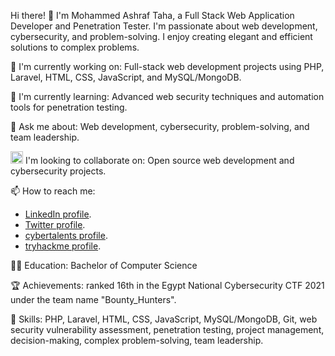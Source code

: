 Hi there! 👋
I'm Mohammed Ashraf Taha, a Full Stack Web Application Developer and Penetration Tester. I'm passionate about web development, cybersecurity, and problem-solving. I enjoy creating elegant and efficient solutions to complex problems.

🔭 I'm currently working on: Full-stack web development projects using PHP, Laravel, HTML, CSS, JavaScript, and MySQL/MongoDB.

🌱 I'm currently learning: Advanced web security techniques and automation tools for penetration testing.

💬 Ask me about: Web development, cybersecurity, problem-solving, and team leadership.

<img src="https://github.githubassets.com/images/icons/emoji/octocat.png" width="20px" height="20px"/> I'm looking to collaborate on: Open source web development and cybersecurity projects.

📫 How to reach me:  
- [LinkedIn profile](https://www.linkedin.com/in/0x13v/).
- [Twitter profile](https://twitter.com/0x13v).
- [cybertalents profile](https://cybertalents.com/members/0x13v/profile).
- [tryhackme profile](https://tryhackme.com/p/M0x1101).

🧑‍🎓 Education: Bachelor of Computer Science

🏆 Achievements: ranked 16th in the Egypt National Cybersecurity CTF 2021 under the team name "Bounty_Hunters".

🚀 Skills: PHP, Laravel, HTML, CSS, JavaScript, MySQL/MongoDB, Git, web security vulnerability assessment, penetration testing, project management, decision-making, complex problem-solving, team leadership.




<!--
**0x13v/0x13v** is a ✨ _special_ ✨ repository because its `README.md` (this file) appears on your GitHub profile.

Here are some ideas to get you started:

- 🔭 I’m currently working on ...
- 🌱 I’m currently learning ...
- 👯 I’m looking to collaborate on ...
- 🤔 I’m looking for help with ...
- 💬 Ask me about ...
- 📫 How to reach me: ...
- 😄 Pronouns: ...
- ⚡ Fun fact: ...
-->
